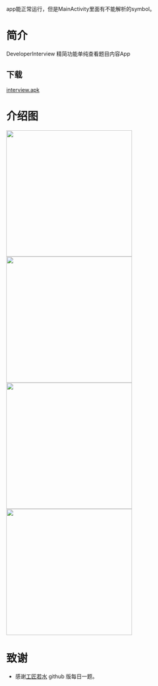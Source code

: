 





app能正常运行，但是MainActivity里面有不能解析的symbol。

# 简介

DeveloperInterview 精简功能单纯查看题目内容App

## 下载
[interview.apk](https://fir.im/interview)

# 介绍图
<div>
    <div style="display:inline;"><img src="images/1.png" width="332"></div>
    <div style="display:inline;"><img src="images/2.png" width="332"></div> 
</div>
<div>
    <div style="display:inline;"><img src="images/3.png" width="332"></div>
    <div style="display:inline;"><img src="images/5.png" width="332"></div>
</div>


# 致谢

- 感谢[工匠若水](https://github.com/TotemsCN/Base/blob/master/Java%20SE/Java.md) github 版每日一题。
